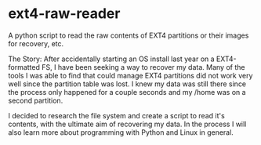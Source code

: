# ext4-raw-reader
A python script to read the raw contents of EXT4 partitions or their images for recovery, etc.

The Story:
After accidentally starting an OS install last year on a EXT4-formatted FS, I have been seeking a way to recover my data. Many of the tools I was able to find that could manage EXT4 partitions did not work very well since the partition table was lost. I knew my data was still there since the process only happened for a couple seconds and my /home was on a second partition. 

I decided to research the file system and create a script to read it's contents, with the ultimate aim of recovering my data. In the process I will also learn more about programming with Python and Linux in general.
